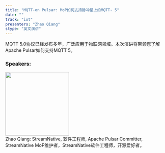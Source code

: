 ```yaml
---
title: "MQTT-on Pulsar: MoP如何支持脉冲星上的MQTT- 5"
date: "" 
track: "iot"
presenters: "Zhao Qiang"
stype: "英文演讲"
---
```

MQTT 5.0协议已经发布多年，广泛应用于物联网领域。本次演讲将带领您了解Apache Pulsar如何支持MQTT 5。
 ### Speakers: 
 <img src="images/speaker/1203.png" width="200" /><br>Zhao Qiang: StreamNative, 软件工程师, Apache Pulsar Committer, StreamNative MoP维护者，StreamNative软件工程师，开源爱好者。

 